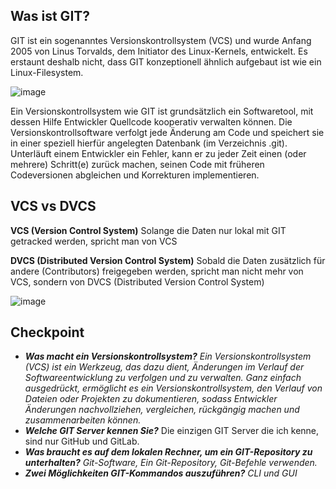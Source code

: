 ## Was ist GIT?

GIT ist ein sogenanntes Versionskontrollsystem (VCS) und wurde Anfang 2005 von Linus Torvalds, dem Initiator des Linux-Kernels, entwickelt. Es erstaunt deshalb nicht, dass GIT konzeptionell ähnlich aufgebaut ist wie ein Linux-Filesystem. 

![image](https://github.com/Sladji10/SladjanMiljkovic_Dossier_M319/assets/151041603/a9120198-d795-4b7d-94eb-06e59850ba35)

Ein Versionskontrollsystem  wie GIT ist grundsätzlich ein Softwaretool, mit dessen Hilfe Entwickler Quellcode kooperativ verwalten können. Die Versionskontrollsoftware verfolgt jede Änderung am Code und speichert sie in einer speziell hierfür angelegten Datenbank (im Verzeichnis .git). Unterläuft einem Entwickler ein Fehler, kann er zu jeder Zeit einen (oder mehrere) Schritt(e) zurück machen, seinen Code mit früheren Codeversionen abgleichen und Korrekturen implementieren.

## **VCS vs DVCS**

**VCS (Version Control System)** 
Solange die Daten nur lokal mit GIT getracked werden, spricht man von VCS

**DVCS (Distributed Version Control System)**
Sobald die Daten zusätzlich für andere (Contributors) freigegeben werden, spricht man nicht mehr von VCS, sondern von  DVCS (Distributed Version Control System)

![image](https://github.com/Sladji10/SladjanMiljkovic_Dossier_M319/assets/151041603/794c9bc7-a19a-48ce-bb39-d8ed9d32aa7e)

## Checkpoint

- ***Was macht ein Versionskontrollsystem?***
*Ein Versionskontrollsystem (VCS) ist ein Werkzeug, das dazu dient, Änderungen im Verlauf der Softwareentwicklung zu verfolgen und zu verwalten. Ganz einfach ausgedrückt, ermöglicht es ein Versionskontrollsystem, den Verlauf von Dateien oder Projekten zu dokumentieren, sodass Entwickler Änderungen nachvollziehen, vergleichen, rückgängig machen und zusammenarbeiten können.*
- ***Welche GIT Server kennen Sie?***
Die einzigen GIT Server die ich kenne, sind nur GitHub und GitLab.
- ***Was braucht es auf dem lokalen Rechner, um ein GIT-Repository zu unterhalten?***
*Git-Software, Ein Git-Repository, Git-Befehle verwenden.*
- ***Zwei Möglichkeiten GIT-Kommandos auszuführen?***
*CLI und GUI*

